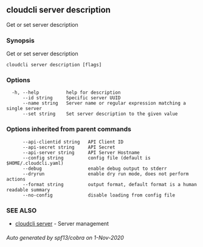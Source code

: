 ## cloudcli server description

Get or set server description

### Synopsis

Get or set server description

```
cloudcli server description [flags]
```

### Options

```
  -h, --help          help for description
      --id string     Specific server UUID
      --name string   Server name or regular expression matching a single server
      --set string    Set server description to the given value
```

### Options inherited from parent commands

```
      --api-clientid string   API Client ID
      --api-secret string     API Secret
      --api-server string     API Server Hostname
      --config string         config file (default is $HOME/.cloudcli.yaml)
      --debug                 enable debug output to stderr
      --dryrun                enable dry run mode, does not perform actions
      --format string         output format, default format is a human readable summary
      --no-config             disable loading from config file
```

### SEE ALSO

* [cloudcli server](cloudcli_server.md)	 - Server management

###### Auto generated by spf13/cobra on 1-Nov-2020
